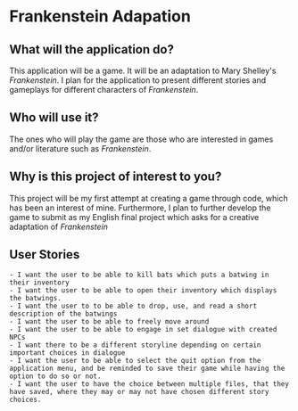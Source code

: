 # Frankenstein Adapation

## What will the application do?
This application will be a game. It will be an adaptation to Mary Shelley's *Frankenstein*.
I plan for the application to present different stories and gameplays for different characters of *Frankenstein*.
## Who will use it?
The ones who will play the game are those who are interested in games and/or literature such as *Frankenstein*.
## Why is this project of interest to you?
This project will be my first attempt at creating a game through code, which has been an interest of mine.
Furthermore, I plan to further develop the game to submit as my English final project which asks for a
creative adaptation of *Frankenstein*

## User Stories
    - I want the user to be able to kill bats which puts a batwing in their inventory
    - I want the user to be able to open their inventory which displays the batwings.
    - I want the user to to be able to drop, use, and read a short description of the batwings
    - I want the user to be able to freely move around
    - I want the user to be able to engage in set dialogue with created NPCs
    - I want there to be a different storyline depending on certain important choices in dialogue
    - I want the user to be able to select the quit option from the application menu, and be reminded to save their game while having the option to do so or not.
    - I want the user to have the choice between multiple files, that they have saved, where they may or may not have chosen different story choices.

